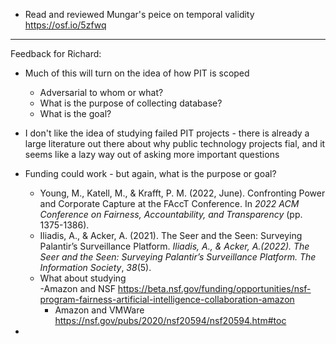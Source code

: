 

- Read and reviewed Mungar's peice on temporal validity https://osf.io/5zfwq 




---

Feedback for Richard: 
- Much of this will turn on the idea of how PIT is scoped
	- Adversarial to whom or what? 
	- What is the purpose of collecting database? 
	- What is the goal?
- I don't like the idea of studying failed PIT projects - there is already a large literature out there about why public technology projects fial, and it seems like a lazy way out of asking more important questions 
- Funding could work - but again, what is the purpose or goal? 
	- Young, M., Katell, M., & Krafft, P. M. (2022, June). Confronting Power and Corporate Capture at the FAccT Conference. In _2022 ACM Conference on Fairness, Accountability, and Transparency_ (pp. 1375-1386).
	- Iliadis, A., & Acker, A. (2021). The Seer and the Seen: Surveying Palantir’s Surveillance Platform. _Iliadis, A., & Acker, A.(2022). The Seer and the Seen: Surveying Palantir’s Surveillance Platform. The Information Society_, _38_(5).
	- What about studying 	
		-Amazon and NSF  https://beta.nsf.gov/funding/opportunities/nsf-program-fairness-artificial-intelligence-collaboration-amazon 
		- Amazon and VMWare https://nsf.gov/pubs/2020/nsf20594/nsf20594.htm#toc

- 